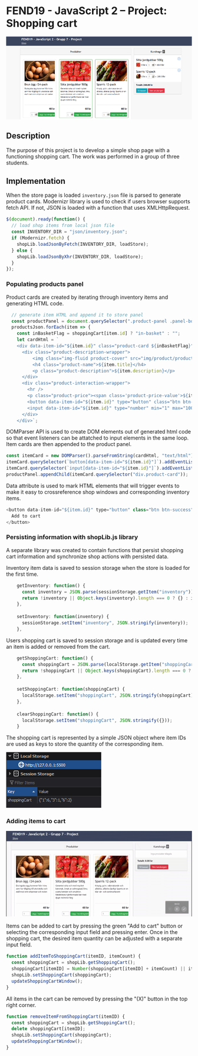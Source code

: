# FEND19 - JavaScript 2 – Project: Shopping cart

![preview](img/readme/preview.png)

## Description

The purpose of this project is to develop a simple shop page with a functioning shopping cart. The work was performed in a group of three students.

## Implementation

When the store page is loaded `inventory.json` file is parsed to generate product cards. Modernizr library is used to check if users browser supports fetch API. If not, JSON is loaded with a function that uses XMLHttpRequest.

```js
$(document).ready(function() {
  // load shop items from local json file
  const INVENTORY_DIR = "json/inventory.json";
  if (Modernizr.fetch) {
    shopLib.loadJsonByFetch(INVENTORY_DIR, loadStore);
  } else {
    shopLib.loadJsonByXhr(INVENTORY_DIR, loadStore);
  }
});
```

### Populating products panel

Product cards are created by iterating through inventory items and generating HTML code.

```js
  // generate item HTML and append it to store panel
  const productPanel = document.querySelector(".product-panel .panel-body");
  productsJson.forEach(item => {
    const inBasketFlag = shoppingCart[item.id] ? "in-basket" : "";
    let cardHtml = `
    <div data-item-id="${item.id}" class="product-card ${inBasketFlag}">
      <div class="product-description-wrapper">
          <img class="img-fluid product-cover" src="img/product/product-${item.id}.jpg" alt="${item.title}" />
          <h4 class="product-name">${item.title}</h4>
          <p class="product-description">${item.description}</p>
      </div>
      <div class="product-interaction-wrapper">
        <hr />
        <p class="product-price"><span class='product-price-value'>${item.price.value}</span> ${item.price.currency}</p>
        <button data-item-id="${item.id}" type="button" class="btn btn-success">Lägg i kundvagnen</button>
        <input data-item-id="${item.id}" type="number" min="1" max="1000" class="cart-item-qty" value="1" />
      </div>
    </div>`;
```

DOMParser API is used to create DOM elements out of generated html code so that event listeners can be attatched to input elements in the same loop. Item cards are then appended to the product panel.

```js
const itemCard = new DOMParser().parseFromString(cardHtml, "text/html");
itemCard.querySelector(`button[data-item-id="${item.id}"]`).addEventListener("click", clickAddToCartButton);
itemCard.querySelector(`input[data-item-id="${item.id}"]`).addEventListener("keyup", onKeyPressedInInputElement);
productPanel.appendChild(itemCard.querySelector("div.product-card"));
```

Data attribute is used to mark HTML elements that will trigger events to make it easy to crossreference shop windows and corresponding inventory items.

```js
<button data-item-id="${item.id}" type="button" class="btn btn-success">
  Add to cart
</button>
```

### Persisting information with shopLib.js library

A separate library was created to contain functions that persist shopping cart information and synchronize shop actions with persisted data.

Inventory item data is saved to session storage when the store is loaded for the first time.

```js
    getInventory: function() {
      const inventory = JSON.parse(sessionStorage.getItem("inventory"));
      return !inventory || Object.keys(inventory).length === 0 ? {} : inventory;
    },

    setInventory: function(inventory) {
      sessionStorage.setItem("inventory", JSON.stringify(inventory));
    },
```

Users shopping cart is saved to session storage and is updated every time an item is added or removed from the cart.

```js
    getShoppingCart: function() {
      const shoppingCart = JSON.parse(localStorage.getItem("shoppingCart"));
      return !shoppingCart || Object.keys(shoppingCart).length === 0 ? {} : shoppingCart;
    },

    setShoppingCart: function(shoppingCart) {
      localStorage.setItem("shoppingCart", JSON.stringify(shoppingCart));
    },

    clearShoppingCart: function() {
      localStorage.setItem("shoppingCart", JSON.stringify({}));
    }
```

The shopping cart is represented by a simple JSON object where item IDs are used as keys to store the quantity of the corresponding item.

![preview](img/readme/cart-local-storage.png)

### Adding items to cart

![preview](img/readme/cart-demo.gif)

Items can be added to cart by pressing the green "Add to cart" button or selecting the corresponding input field and pressing enter. Once in the shopping cart, the desired item quantity can be adjusted with a separate input field.

```js
function addItemToShoppingCart(itemID, itemCount) {
  const shoppingCart = shopLib.getShoppingCart();
  shoppingCart[itemID] = Number(shoppingCart[itemID] + itemCount) || itemCount;
  shopLib.setShoppingCart(shoppingCart);
  updateShoppingCartWindow();
}
```

All items in the cart can be removed by pressing the "(X)" button in the top right corner.

```js
function removeItemFromShoppingCart(itemID) {
  const shoppingCart = shopLib.getShoppingCart();
  delete shoppingCart[itemID];
  shopLib.setShoppingCart(shoppingCart);
  updateShoppingCartWindow();
}
```
